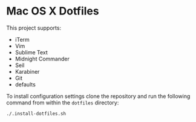 Mac OS X Dotfiles
=================

This project supports:

 * iTerm
 * Vim
 * Sublime Text
 * Midnight Commander
 * Seil
 * Karabiner
 * Git
 * defaults

To install configuration settings clone the repository and run the following command from within the `dotfiles` directory:

    ./.install-dotfiles.sh
